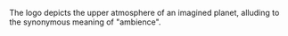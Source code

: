 The logo depicts the upper atmosphere of an imagined planet, alluding to the synonymous meaning of "ambience".
